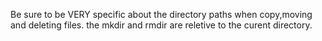 Be sure to be VERY specific about the directory paths when copy,moving and deleting files. the mkdir and rmdir are reletive to the curent directory.
